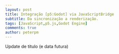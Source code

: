 ```yaml
---
layout: post
title: Integração [p5:Godot] via JavaScriptBridge
subtitle: Da sincronização a renderização.
tags: [JavaScript,p5.js,Godot Engine]
comments: true
author: peterpm
---
```


Update de titulo (e data futura)
